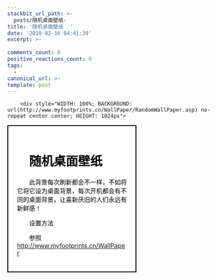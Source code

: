 ```yaml
---
stackbit_url_path: >-
  posts/随机桌面壁纸-
title: '随机桌面壁纸  '
date: '2010-02-16 04:41:39'
excerpt: >-
  
comments_count: 0
positive_reactions_count: 0
tags: 
  - 
canonical_url: >-
template: post
---
```


        <div style="WIDTH: 100%; BACKGROUND: url(http://www.myfootprints.cn/WallPaper/RandomWallPaper.asp) no-repeat center center; HEIGHT: 1024px">
<div style="BORDER-BOTTOM: black 2px solid; BORDER-LEFT: black 2px solid; PADDING-BOTTOM: 20px; BACKGROUND-COLOR: white; TEXT-INDENT: 2em; PADDING-LEFT: 20px; WIDTH: 50%; PADDING-RIGHT: 20px; COLOR: black; BORDER-TOP: black 2px solid; BORDER-RIGHT: black 2px solid; PADDING-TOP: 20px">
<h1>随机桌面壁纸</h1>
<p>此背景每次刷新都会不一样，不如将它将它设为桌面背景，每次开机都会有不同的桌面背景，让喜新厌旧的人们永远有新鲜感！</p>
<p>设置方法</p>
<p>参照 <a title="涂鸦随机桌面壁纸" target="_blank" href="http://www.myfootprints.cn/WallPaper">http://www.myfootprints.cn/WallPaper</a></p>
</div>
</div>
      